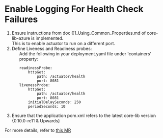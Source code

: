# Enable Logging For Health Check Failures

<ol>
<li> Ensure instructions from doc <a ref="docs/01_Using_Common_Properties.md">01_Using_Common_Properties.md </a>of core-lib-azure is implemented.<br/>
This is to enable actuator to run on a different port.
</li>
<li> Define Liveness and Readiness probes:
<ul> Add the following in your deployment.yaml file under 'containers' property:

```
readinessProbe:
    httpGet:
        path: /actuator/health
        port: 8081
livenessProbe:
    httpGet:
        path: /actuator/health
        port: 8081
    initialDelaySeconds: 250
    periodSeconds: 10
```
</ul>
</li>
<li>
Ensure that the application pom.xml refers to the latest core-lib version {0.10.0-rc11 & Upwards}
</li>
</ol>

For more details, refer to [this MR](https://community.opengroup.org/osdu/platform/security-and-compliance/legal/-/merge_requests/133)